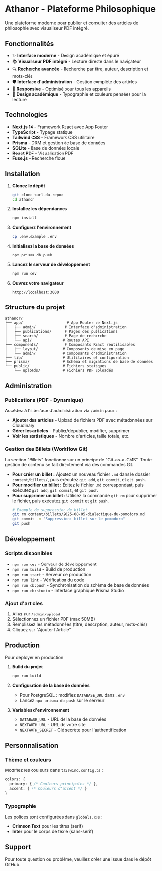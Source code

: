 # Athanor - Plateforme Philosophique

Une plateforme moderne pour publier et consulter des articles de philosophie avec visualiseur PDF intégré.

## Fonctionnalités

- ✨ **Interface moderne** - Design académique et épuré
- 📚 **Visualiseur PDF intégré** - Lecture directe dans le navigateur
- 🔍 **Recherche avancée** - Recherche par titre, auteur, description et mots-clés
- 🛡️ **Interface d'administration** - Gestion complète des articles
- 📱 **Responsive** - Optimisé pour tous les appareils
- 🎨 **Design académique** - Typographie et couleurs pensées pour la lecture

## Technologies

- **Next.js 14** - Framework React avec App Router
- **TypeScript** - Typage statique
- **Tailwind CSS** - Framework CSS utilitaire
- **Prisma** - ORM et gestion de base de données
- **SQLite** - Base de données locale
- **React PDF** - Visualisation PDF
- **Fuse.js** - Recherche floue

## Installation

1. **Clonez le dépôt**
   ```bash
   git clone <url-du-repo>
   cd athanor
   ```

2. **Installez les dépendances**
   ```bash
   npm install
   ```

3. **Configurez l'environnement**
   ```bash
   cp .env.example .env
   ```

4. **Initialisez la base de données**
   ```bash
   npx prisma db push
   ```

5. **Lancez le serveur de développement**
   ```bash
   npm run dev
   ```

6. **Ouvrez votre navigateur**
   ```
   http://localhost:3000
   ```

## Structure du projet

```
athanor/
├── app/                    # App Router de Next.js
│   ├── admin/             # Interface d'administration
│   ├── publications/      # Pages des publications
│   ├── search/            # Page de recherche
│   └── api/              # Routes API
├── components/            # Composants React réutilisables
│   ├── layout/           # Composants de mise en page
│   └── admin/            # Composants d'administration
├── lib/                  # Utilitaires et configuration
├── prisma/               # Schéma et migrations de base de données
└── public/               # Fichiers statiques
    └── uploads/          # Fichiers PDF uploadés
```

## Administration

### Publications (PDF - Dynamique)

Accédez à l'interface d'administration via `/admin` pour :

- **Ajouter des articles** - Upload de fichiers PDF avec métadonnées sur Cloudinary
- **Gérer les articles** - Publier/dépublier, modifier, supprimer
- **Voir les statistiques** - Nombre d'articles, taille totale, etc.

### Gestion des Billets (Workflow Git)

La section "Billets" fonctionne sur un principe de "Git-as-a-CMS". Toute gestion de contenu se fait directement via des commandes Git.

- **Pour créer un billet :** Ajoutez un nouveau fichier `.md` dans le dossier `content/billets/`, puis exécutez `git add`, `git commit`, et `git push`.
- **Pour modifier un billet :** Éditez le fichier `.md` correspondant, puis exécutez `git add`, `git commit`, et `git push`.
- **Pour supprimer un billet :** Utilisez la commande `git rm` pour supprimer le fichier, puis exécutez `git commit` et `git push`.
    ```bash
    # Exemple de suppression de billet
    git rm content/billets/2025-08-05-dialectique-du-pomodoro.md
    git commit -m "Suppression: billet sur le pomodoro"
    git push
    ```

## Développement

### Scripts disponibles

- `npm run dev` - Serveur de développement
- `npm run build` - Build de production
- `npm run start` - Serveur de production
- `npm run lint` - Vérification du code
- `npm run db:push` - Synchronisation du schéma de base de données
- `npm run db:studio` - Interface graphique Prisma Studio

### Ajout d'articles

1. Allez sur `/admin/upload`
2. Sélectionnez un fichier PDF (max 50MB)
3. Remplissez les métadonnées (titre, description, auteur, mots-clés)
4. Cliquez sur "Ajouter l'Article"

## Production

Pour déployer en production :

1. **Build du projet**
   ```bash
   npm run build
   ```

2. **Configuration de la base de données**
   - Pour PostgreSQL : modifiez `DATABASE_URL` dans `.env`
   - Lancez `npx prisma db push` sur le serveur

3. **Variables d'environnement**
   - `DATABASE_URL` - URL de la base de données
   - `NEXTAUTH_URL` - URL de votre site
   - `NEXTAUTH_SECRET` - Clé secrète pour l'authentification

## Personnalisation

### Thème et couleurs

Modifiez les couleurs dans `tailwind.config.ts` :

```typescript
colors: {
  primary: { /* Couleurs principales */ },
  accent: { /* Couleurs d'accent */ }
}
```

### Typographie

Les polices sont configurées dans `globals.css` :
- **Crimson Text** pour les titres (serif)
- **Inter** pour le corps de texte (sans-serif)

## Support

Pour toute question ou problème, veuillez créer une issue dans le dépôt GitHub.